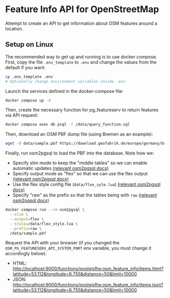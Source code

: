 # Feature Info API for OpenStreetMap

Attempt to create an API to get information about OSM features around a location.

## Setup on Linux

The recommended way to get up and running is to use docker compose. First, copy the file `.env_template` to `.env` and
change the values from the default if you want:

```sh
cp .env_template .env
# Optionally change environment variables inside .env
```

Launch the services defined in the docker-compose file:

```sh
docker compose up -d
```

Then, create the necessary function for pg_featureserv to return features via API request:

```sh
docker compose exec db psql -f /data/query_function.sql
```

Then, download an OSM PBF dump file (using Bremen as an example):

```sh
wget -O data/sample.pbf https://download.geofabrik.de/europe/germany/bremen-latest.osm.pbf
```

Finally, run osm2pgsql to load the PBF into the database. Note how we:

* Specify slim mode to keep the "middle tables" so we can enable automatic updates [(relevant osm2pgsql docs)](https://osm2pgsql.org/doc/manual.html#middle)
* Specify output mode as "flex" so that we can use the flex output [(relevant osm2pgsql docs)](https://osm2pgsql.org/doc/manual.html#output-options)
* Use the flex style config file (`data/flex_syle.lua`) [(relevant osm2pgsql docs)](https://osm2pgsql.org/doc/manual.html#lua-library-for-flex-output)
* Specify "raw" as the prefix so that the tables being with `raw` [(relevant osm2pgsql docs)](https://osm2pgsql.org/doc/manual.html#database-layout)

```sh
docker compose run --rm osm2pgsql \
  --slim \
  --output=flex \
  --style=/data/flex_style.lua \
  --prefix=raw \
  /data/sample.pbf
```

Request the API with your browser (if you changed the `OSM_PG_FEATURESERV_API_SYSTEM_PORT` env variable, you must change
it accordingly below):

- HTML: <http://localhost:9000/functions/postgisftw.osm_feature_info/items.html?latitude=53.112&longitude=8.755&distance=50&limit=10000>
- JSON: <http://localhost:9000/functions/postgisftw.osm_feature_info/items.json?latitude=53.112&longitude=8.755&distance=50&limit=10000>

